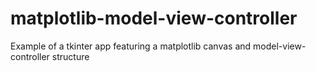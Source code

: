 # matplotlib-model-view-controller
Example of a tkinter app featuring a matplotlib canvas and model-view-controller structure
